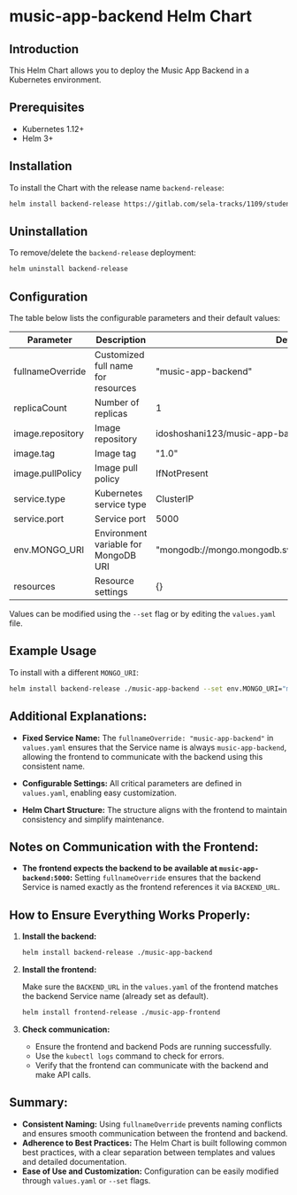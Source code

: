 # music-app-backend Helm Chart

## Introduction

This Helm Chart allows you to deploy the Music App Backend in a Kubernetes environment.

## Prerequisites

- Kubernetes 1.12+
- Helm 3+

## Installation

To install the Chart with the release name `backend-release`:

```bash
helm install backend-release https://gitlab.com/sela-tracks/1109/students/idosh/final_project/application/music-manager-backend.git/music-app-backend
```

## Uninstallation

To remove/delete the `backend-release` deployment:

```bash
helm uninstall backend-release
```

## Configuration

The table below lists the configurable parameters and their default values:

| Parameter        | Description                          | Default                                                    |
| ---------------- | ------------------------------------ | ---------------------------------------------------------- |
| fullnameOverride | Customized full name for resources   | "music-app-backend"                                        |
| replicaCount     | Number of replicas                   | 1                                                          |
| image.repository | Image repository                     | idoshoshani123/music-app-backend                           |
| image.tag        | Image tag                            | "1.0"                                                      |
| image.pullPolicy | Image pull policy                    | IfNotPresent                                               |
| service.type     | Kubernetes service type              | ClusterIP                                                  |
| service.port     | Service port                         | 5000                                                       |
| env.MONGO_URI    | Environment variable for MongoDB URI | "mongodb://mongo.mongodb.svc.cluster.local:27017/music_db" |
| resources        | Resource settings                    | {}                                                         |

Values can be modified using the `--set` flag or by editing the `values.yaml` file.

## Example Usage

To install with a different `MONGO_URI`:

```bash
helm install backend-release ./music-app-backend --set env.MONGO_URI="mongodb://custom-mongo:27017/music_db"
```

## **Additional Explanations:**

- **Fixed Service Name:** The `fullnameOverride: "music-app-backend"` in `values.yaml` ensures that the Service name is always `music-app-backend`, allowing the frontend to communicate with the backend using this consistent name.

- **Configurable Settings:** All critical parameters are defined in `values.yaml`, enabling easy customization.

- **Helm Chart Structure:** The structure aligns with the frontend to maintain consistency and simplify maintenance.

## **Notes on Communication with the Frontend:**

- **The frontend expects the backend to be available at `music-app-backend:5000`:** Setting `fullnameOverride` ensures that the backend Service is named exactly as the frontend references it via `BACKEND_URL`.

## **How to Ensure Everything Works Properly:**

1. **Install the backend:**

   ```bash
   helm install backend-release ./music-app-backend
   ```

2. **Install the frontend:**

   Make sure the `BACKEND_URL` in the `values.yaml` of the frontend matches the backend Service name (already set as default).

   ```bash
   helm install frontend-release ./music-app-frontend
   ```

3. **Check communication:**
   - Ensure the frontend and backend Pods are running successfully.
   - Use the `kubectl logs` command to check for errors.
   - Verify that the frontend can communicate with the backend and make API calls.

## **Summary:**

- **Consistent Naming:** Using `fullnameOverride` prevents naming conflicts and ensures smooth communication between the frontend and backend.
- **Adherence to Best Practices:** The Helm Chart is built following common best practices, with a clear separation between templates and values and detailed documentation.
- **Ease of Use and Customization:** Configuration can be easily modified through `values.yaml` or `--set` flags.
